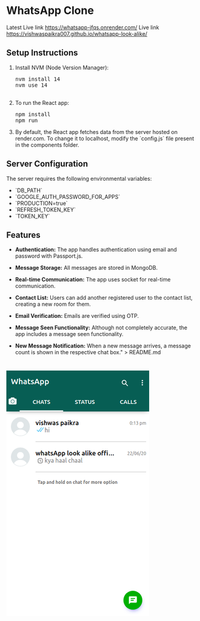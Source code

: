 # WhatsApp Clone
Latest Live link https://whatsapp-jfqs.onrender.com/
Live link https://vishwaspaikra007.github.io/whatsapp-look-alike/
## Setup Instructions

1. Install NVM (Node Version Manager):
    <pre>
   nvm install 14
   nvm use 14
    </pre>

2. To run the React app:
   <pre>
   npm install
   npm run
  </pre>

3. By default, the React app fetches data from the server hosted on render.com. To change it to localhost, modify the \`config.js\` file present in the components folder.

## Server Configuration

The server requires the following environmental variables:

- \`DB_PATH\`
- \`GOOGLE_AUTH_PASSWORD_FOR_APPS\`
- \`PRODUCTION=true\`
- \`REFRESH_TOKEN_KEY\`
- \`TOKEN_KEY\`

## Features

- **Authentication:** The app handles authentication using email and password with Passport.js.

- **Message Storage:** All messages are stored in MongoDB.

- **Real-time Communication:** The app uses socket for real-time communication.

- **Contact List:** Users can add another registered user to the contact list, creating a new room for them.

- **Email Verification:** Emails are verified using OTP.

- **Message Seen Functionality:** Although not completely accurate, the app includes a message seen functionality.

- **New Message Notification:** When a new message arrives, a message count is shown in the respective chat box." > README.md

# ![msg status in chat list](./react/imgForReadMe/msgStatusInChatList.png)
